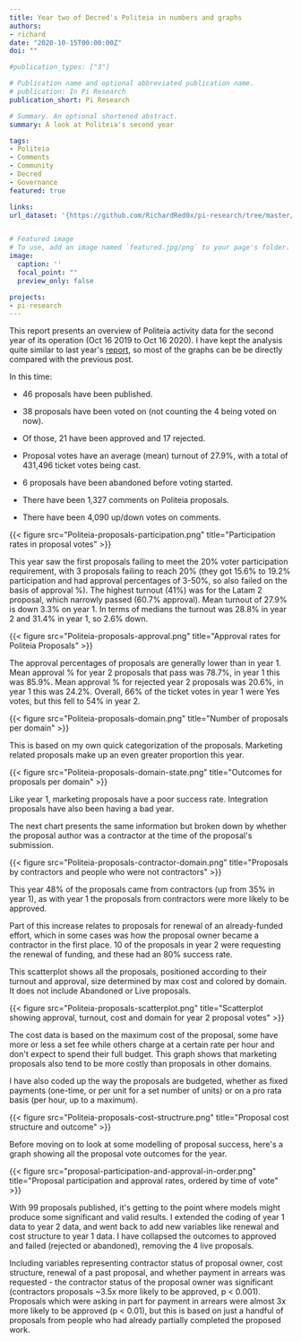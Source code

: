 ```yaml
---
title: Year two of Decred's Politeia in numbers and graphs
authors:
- richard
date: "2020-10-15T00:00:00Z"
doi: ""

#publication_types: ["3"]

# Publication name and optional abbreviated publication name.
# publication: In Pi Research
publication_short: Pi Research

# Summary. An optional shortened abstract.
summary: A look at Politeia's second year

tags:
- Politeia
- Comments
- Community
- Decred
- Governance
featured: true

links:
url_dataset: '{https://github.com/RichardRed0x/pi-research/tree/master/analysis/pi-at-1}'


# Featured image
# To use, add an image named `featured.jpg/png` to your page's folder. 
image:
  caption: ''
  focal_point: ""
  preview_only: false

projects:
- pi-research
---
```

This report presents an overview of Politeia activity data for the second year of its operation (Oct 16 2019 to Oct 16 2020). I have kept the analysis quite similar to last year's [report](https://blockcommons.red/publication/politeia-at-1/), so most of the graphs can be be directly compared with the previous post.

In this time: 

- 46 proposals have been published.
- 38 proposals have been voted on (not counting the 4 being voted on now).
- Of those, 21 have been approved and 17 rejected.
- Proposal votes have an average (mean) turnout of 27.9%, with a total of 431,496 ticket votes being cast.
- 6 proposals have been abandoned before voting started.

- There have been 1,327 comments on Politeia proposals.
- There have been 4,090  up/down votes on comments.

{{< figure src="Politeia-proposals-participation.png" title="Participation rates in proposal votes" >}}

This year saw the first proposals failing to meet the 20% voter participation requirement, with 3 proposals failing to reach 20% (they got 15.6% to 19.2% participation and had approval percentages of 3-50%, so also failed on the basis of approval %). The highest turnout (41%) was for the Latam 2 proposal, which narrowly passed (60.7% approval). Mean turnout of 27.9% is down 3.3% on year 1. In terms of medians the turnout was 28.8% in year 2 and 31.4% in year 1, so 2.6% down.

{{< figure src="Politeia-proposals-approval.png" title="Approval rates for Politeia Proposals" >}}

The approval percentages of proposals are generally lower than in year 1. Mean approval % for year 2 proposals that pass was 78.7%, in year 1 this was 85.9%. Mean approval % for rejected year 2 proposals was 20.6%, in year 1 this was 24.2%. Overall, 66% of the ticket votes in year 1 were Yes votes, but this fell to 54% in year 2.

{{< figure src="Politeia-proposals-domain.png" title="Number of proposals per domain" >}}

This is based on my own quick categorization of the proposals. Marketing related proposals make up an even greater proportion this year.

{{< figure src="Politeia-proposals-domain-state.png" title="Outcomes for proposals per domain" >}}

Like year 1, marketing proposals have a poor success rate. Integration proposals have also been having a bad year.

The next chart presents the same information but broken down by whether the proposal author was a contractor at the time of the proposal's submission.

{{< figure src="Politeia-proposals-contractor-domain.png" title="Proposals by contractors and people who were not contractors" >}}

This year 48% of the proposals came from contractors (up from 35% in year 1), as with year 1 the proposals from contractors were more likely to be approved.

Part of this increase relates to proposals for renewal of an already-funded effort, which in some cases was how the proposal owner became a contractor in the first place. 10 of the proposals in year 2 were requesting the renewal of funding, and these had an 80% success rate.

This scatterplot shows all the proposals, positioned according to their turnout and approval, size determined by max cost and colored by domain. It does not include Abandoned or Live proposals.

{{< figure src="Politeia-proposals-scatterplot.png" title="Scatterplot showing approval, turnout, cost and domain for year 2 proposal votes" >}}

The cost data is based on the maximum cost of the proposal, some have more or less a set fee while others charge at a certain rate per hour and don't expect to spend their full budget. This graph shows that marketing proposals also tend to be more costly than proposals in other domains.

I have also coded up the way the proposals are budgeted, whether as fixed payments (one-time, or per unit for a set number of units) or on a pro rata basis (per hour, up to a maximum).

{{< figure src="Politeia-proposals-cost-structrure.png" title="Proposal cost structure and outcome" >}}

Before moving on to look at some modelling of proposal success, here's a graph showing all the proposal vote outcomes for the year.

{{< figure src="proposal-participation-and-approval-in-order.png" title="Proposal participation and approval rates, ordered by time of vote" >}}

With 99 proposals published, it's getting to the point where models might produce some significant and valid results. I extended the coding of year 1 data to year 2 data, and went back to add new variables like renewal and cost structure to year 1 data. I have collapsed the outcomes to approved and failed (rejected or abandoned), removing the 4 live proposals.

Including variables representing contractor status of proposal owner, cost structure, renewal of a past proposal, and whether payment in arrears was requested - the contractor status of the proposal owner was significant (contractors proposals ~3.5x more likely to be approved, p < 0.001). Proposals which were asking in part for payment in arrears were almost 3x more likely to be approved (p < 0.01), but this is based on just a handful of proposals from people who had already partially completed the proposed work. 

